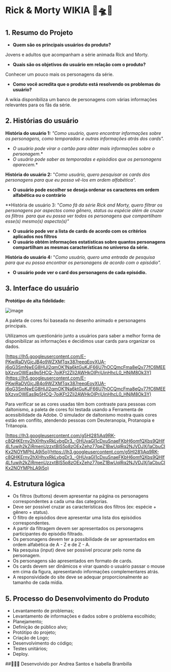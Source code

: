 # Rick & Morty WIKIA 👴🛸👦

## 1. **Resumo do Projeto**

- **Quem são os principais usuários do produto?**

Jovens e adultos que acompanham a série animada Rick and Morty.

- **Quais são os objetivos do usuário em relação com o produto?**

Conhecer um pouco mais os personagens da série.

- **Como você acredita que o produto está resolvendo os problemas do usuário?**

A wikia disponibiliza um banco de personagens com várias informações relevantes para os fãs da série.

## 2. **Histórias do usuário**

**História do usuário 1:** *"Como usuário, quero encontrar informações sobre os personagens, como temporadas e outras informações atrás dos cards".*

- *O usuário pode virar o cartão para obter mais informações sobre o personagem.**
- *O usuário pode saber as temporadas e episódios que os personagens aparecem.**

**História do usuário 2:** "*Como usuário, quero pesquisar os cards dos personagens para que eu possa vê-los em ordem alfabética".*

- **O usuário pode escolher se deseja ordenar os caracteres em ordem alfabética ou o contrário**

**História de usuário 3: "*Como fã da série Rick and Morty, quero filtrar os personagens por aspectos como gênero, status ou espécie além de cruzar os filtros  para que eu possa ver todos os personagens que compartilham esse(s) mesmo(s) aspecto(s)"*

- **O usuário pode ver a lista de cards de acordo com os critérios aplicados nos filtros**
- **O usuário obtém informações estatísticas sobre quantos personagens compartilham as mesmas características no universo da série.**

**História do usuário 4:** "*Como usuário, quero uma entrada de pesquisa para que eu possa encontrar os personagens de acordo com o episódio".*

- **O usuário pode ver o card dos personagens de cada episódio.**

## 3. **Interface do usuário**

**Protótipo de alta fidelidade:**

![image](https://user-images.githubusercontent.com/109175594/188368806-d32725df-2eca-4896-a37f-01ebeadad7a2.png)

A paleta de cores foi baseada no desenho animado e personagens principais.

Utilizamos um questionário junto a usuários para saber a melhor forma de disponibilizar as informações e decidimos usar cards para organizar os dados.

[https://lh5.googleusercontent.com/E-PKwiRaDVGjcJB4o9WZXMTqx387reeqEovXUA-j6qG3SmNwEG8HlJl2qmOK1Na6ktGuKJF66U7hOCQmcFma8eQv77fC6MEEbXzvxOWEas9p5HCQ-7ojKFt2ZIi2AWHkOIPrjUinHhcL0_HNjM8Ok3Y](https://lh5.googleusercontent.com/E-PKwiRaDVGjcJB4o9WZXMTqx387reeqEovXUA-j6qG3SmNwEG8HlJl2qmOK1Na6ktGuKJF66U7hOCQmcFma8eQv77fC6MEEbXzvxOWEas9p5HCQ-7ojKFt2ZIi2AWHkOIPrjUinHhcL0_HNjM8Ok3Y)

Para verificar se as cores usadas têm bom contraste para pessoas com daltonismo, a paleta de cores foi testada usando a Ferramenta de acessibilidade da Adobe. O simulador de daltonismo mostra quais cores estão em conflito, atendendo pessoas com Deuteranopia, Protanopia e Tritanopia.

[https://lh3.googleusercontent.com/g5Hl281iAq9RK-c8QHKErnv2hXHhyxRkLvbgDr3_-0HUvaGI1cDxuSnaeFKbH6omfQXbs9QHlf4Lfuwjh2kZiRmenUzzxtBIS5p8zOExZehz77qeZ1BwUqlRq2NJVDJXj1aCbuCIKx2NOYMPhLA9i5o](https://lh3.googleusercontent.com/g5Hl281iAq9RK-c8QHKErnv2hXHhyxRkLvbgDr3_-0HUvaGI1cDxuSnaeFKbH6omfQXbs9QHlf4Lfuwjh2kZiRmenUzzxtBIS5p8zOExZehz77qeZ1BwUqlRq2NJVDJXj1aCbuCIKx2NOYMPhLA9i5o)

## 4. **Estrutura lógica**

- Os filtros (buttons) devem apresentar na página os personagens correspondentes a cada uma das categorias.
- Deve ser possível cruzar as características dos filtros (ex: espécie + gênero + status).
- O filtro de episódios deve apresentar uma lista dos episódios correspondentes.
- A partir da filtragem devem ser apresentados os personagens participantes do episódio filtrado.
- Os personagens devem ter a possibilidade de ser apresentados em ordem alfabética de A - Z e de Z - A.
- Na pesquisa (input) deve ser possível procurar pelo nome da personagem.
- Os personagens são apresentados em formato de cards.
- Os cards devem ser dinâmicos e virar quando o usuário passar o mouse em cima da figura, apresentando informações complementares atrás.
- A responsividade do site deve se adequar proporcionalmente ao tamanho de cada mídia.

## 5. **Processo do Desenvolvimento do Produto**

- Levantamento de problemas;
- Levantamento de informações e dados sobre o problema escolhido;
- Planejamento;
- Definição de público alvo;
- Protótipo do projeto;
- Criação de Logo;
- Desenvolvimento do código;
- Testes unitários;
- Deploy.
  
##👩🏻‍💻 Desenvolvido por
Andrea Santos e Isabella Brambilla

